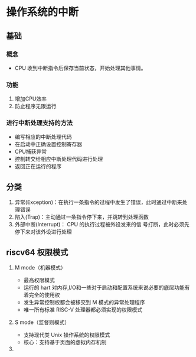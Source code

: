 # 操作系统的中断



## 基础

### 概念
* CPU 收到中断指令后保存当前状态，开始处理其他事情。

### 功能
1. 增加CPU效率
2. 防止程序无限运行

### 进行中断处理支持的方法
* 编写相应的中断处理代码
* 在启动中正确设置控制寄存器
* CPU捕获异常
* 控制转交给相应中断处理代码进行处理
* 返回正在运行的程序



## 分类
1. 异常(Exception)：在执行一条指令的过程中发生了错误，此时通过中断来处理错误
2. 陷入(Trap)：主动通过一条指令停下来，并跳转到处理函数
3. 外部中断(Interrupt)： CPU 的执行过程被外设发来的信
号打断，此时必须先停下来对该外设进行处理



## riscv64 权限模式
1. M mode（机器模式）
    * 最高权限模式
    * 运行的 hart 对内存,I/O和一些对于启动和配置系统来说必要的底层功能有着完全的使用权
    * 发生异常控制权都会被移交到 M 模式的异常处理程序
    * 唯一所有标准 RISC-V 处理器都必须实现的权限模式

2. S mode（监督则模式）
    * 支持现代类 Unix 操作系统的权限模式
    * 核心：支持基于页面的虚拟内存机制

3. 